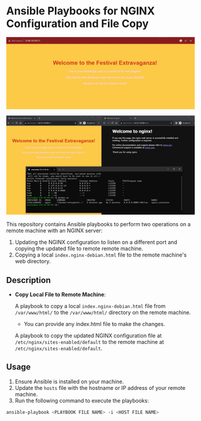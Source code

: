 # Ansible Playbooks for NGINX Configuration and File Copy

![Alt text](Nginx-updated-port.jpg)

![Alt text](nginx-container.jpg)

This repository contains Ansible playbooks to perform two operations on a remote machine with an NGINX server:

1. Updating the NGINX configuration to listen on a different port and copying the updated file to remote remote machine.
2. Copying a local `index.nginx-debian.html` file to the remote machine's web directory.

## Description


- **Copy Local File to Remote Machine**:

  A playbook to copy a local `index.nginx-debian.html` file from `/var/www/html/` to the `/var/www/html/` directory on the remote machine.
  - You can provide any index.html file to make the changes.

  A playbook to copy the updated NGINX configuration file at `/etc/nginx/sites-enabled/default` to the remote machine at `/etc/nginx/sites-enabled/default`.

## Usage

1. Ensure Ansible is installed on your machine.
2. Update the `hosts` file with the hostname or IP address of your remote machine.
3. Run the following command to execute the playbooks:

```bash
ansible-playbook <PLAYBOOK FILE NAME> -i <HOST FILE NAME>
